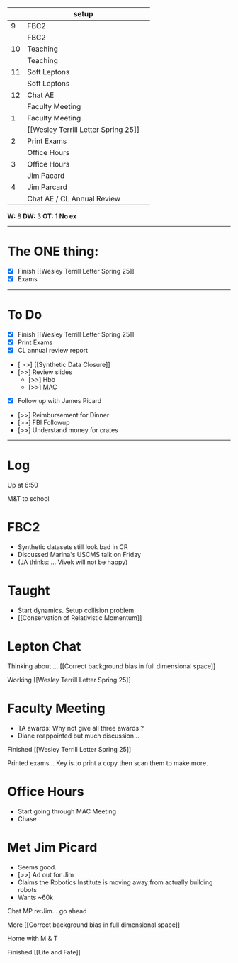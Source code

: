
|     | setup                               |     |
| --- | ----------------------------------- | --- |
| 9   | FBC2                                |     |
|     | FBC2                                |     |
| 10  | Teaching                            |     |
|     | Teaching                            |     |
| 11  | Soft Leptons                        |     |
|     | Soft Leptons                        |     |
| 12  | Chat AE                             |     |
|     | Faculty Meeting                     |     |
| 1   | Faculty Meeting                     |     |
|     | [[Wesley Terrill Letter Spring 25]] |     |
| 2   | Print Exams                         |     |
|     | Office Hours                        |     |
| 3   | Office Hours                        |     |
|     | Jim Pacard                          |     |
| 4   | Jim Parcard                         |     |
|     | Chat AE / CL Annual Review          |     |

**W:** 8 
**DW:** 3 
**OT:** 1
**No ex**

---
# The ONE thing: 
- [x] Finish [[Wesley Terrill Letter Spring 25]]
- [x] Exams

---
# To Do

- [x] Finish [[Wesley Terrill Letter Spring 25]]
- [x] Print Exams
- [x] CL annual review report
- [ >>]  [[Synthetic Data Closure]]
- [>>] Review slides
	- [>>] Hbb
	- [>>] MAC
- [x] Follow up with James Picard
- [>>] Reimbursement for Dinner
- [>>] FBI Followup
- [>>] Understand money for crates

---

# Log


Up at 6:50 

M&T to school 

# FBC2
- Synthetic datasets still look bad in CR
- Discussed Marina's USCMS talk on Friday
- (JA thinks: ... Vivek will not be happy)

# Taught
- Start dynamics. Setup collision problem
- [[Conservation of Relativistic Momentum]]


# Lepton Chat

Thinking about ... [[Correct background bias in full dimensional space]]

Working [[Wesley Terrill Letter Spring 25]]

# Faculty Meeting
- TA awards: Why not give all three awards ?
- Diane reappointed but much discussion...


Finished [[Wesley Terrill Letter Spring 25]]


Printed exams... Key is to print a copy then scan them to make more.


# Office Hours
- Start going through MAC Meeting
- Chase

# Met Jim Picard 
- Seems good. 
- [>>] Ad out for Jim
- Claims the Robotics Institute is moving away from actually building robots 
- Wants ~60k

Chat MP re:Jim... go ahead

More [[Correct background bias in full dimensional space]]

Home with M & T

Finished [[Life and Fate]]
